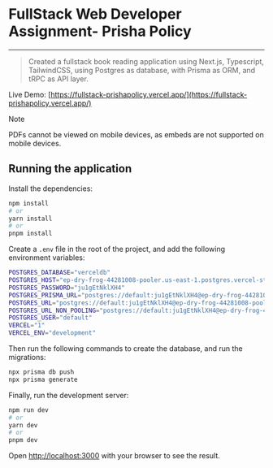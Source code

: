 # FullStack Web Developer Assignment- Prisha Policy
---
> Created a fullstack book reading application using Next.js, Typescript, TailwindCSS, using Postgres as database, with Prisma as ORM, and tRPC as API layer.

Live Demo: [https://fullstack-prishapolicy.vercel.app/](https://fullstack-prishapolicy.vercel.app/)

> [!NOTE]
> PDFs cannot be viewed on mobile devices, as embeds are not supported on mobile devices.

## Running the application
Install the dependencies:

```bash
npm install
# or
yarn install
# or
pnpm install
```

Create a `.env` file in the root of the project, and add the following environment variables:

```bash
POSTGRES_DATABASE="verceldb"
POSTGRES_HOST="ep-dry-frog-44281008-pooler.us-east-1.postgres.vercel-storage.com"
POSTGRES_PASSWORD="ju1gEtNklXH4"
POSTGRES_PRISMA_URL="postgres://default:ju1gEtNklXH4@ep-dry-frog-44281008-pooler.us-east-1.postgres.vercel-storage.com/verceldb?pgbouncer=true&connect_timeout=15"
POSTGRES_URL="postgres://default:ju1gEtNklXH4@ep-dry-frog-44281008-pooler.us-east-1.postgres.vercel-storage.com/verceldb"
POSTGRES_URL_NON_POOLING="postgres://default:ju1gEtNklXH4@ep-dry-frog-44281008.us-east-1.postgres.vercel-storage.com/verceldb"
POSTGRES_USER="default"
VERCEL="1"
VERCEL_ENV="development"
```

Then run the following commands to create the database, and run the migrations:

```bash
npx prisma db push
npx prisma generate
```

Finally, run the development server:

```bash
npm run dev
# or
yarn dev
# or
pnpm dev
```

Open [http://localhost:3000](http://localhost:3000) with your browser to see the result.
